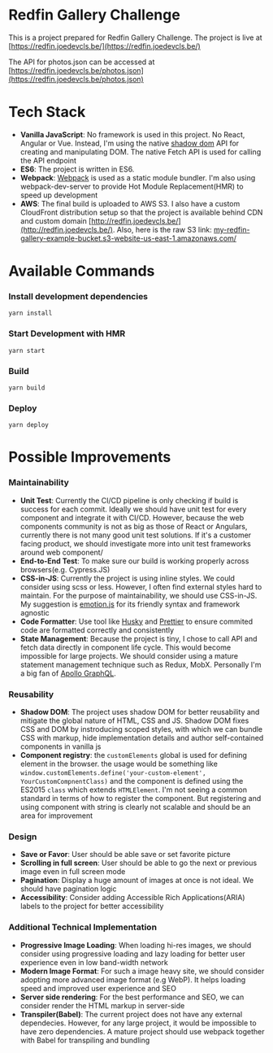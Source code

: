 # Redfin Gallery Challenge

This is a project prepared for Redfin Gallery Challenge. The project is live at [https://redfin.joedevcls.be/](https://redfin.joedevcls.be/)

The API for photos.json can be accessed at [https://redfin.joedevcls.be/photos.json](https://redfin.joedevcls.be/photos.json)

# Tech Stack

- **Vanilla JavaScript**: No framework is used in this project. No React, Angular or Vue. Instead, I'm using the native [shadow dom](https://www.webcomponents.org/introduction) API for creating and manipulating DOM. The native Fetch API is used for calling the API endpoint
- **ES6**: The project is written in ES6.
- **Webpack**: [Webpack](https://webpack.js.org/) is used as a static module bundler. I'm also using webpack-dev-server to provide Hot Module Replacement(HMR) to speed up development
- **AWS**: The final build is uploaded to AWS S3. I also have a custom CloudFront distribution setup so that the project is available behind CDN and custom domain [http://redfin.joedevcls.be/](http://redfin.joedevcls.be/). Also, here is the raw S3 link: [my-redfin-gallery-example-bucket.s3-website-us-east-1.amazonaws.com/](http://my-redfin-gallery-example-bucket.s3-website-us-east-1.amazonaws.com/)

# Available Commands

### Install development dependencies

```
yarn install
```

### Start Development with HMR

```
yarn start
```

### Build

```
yarn build
```

### Deploy

```
yarn deploy
```

# Possible Improvements

### Maintainability

- **Unit Test**: Currently the CI/CD pipeline is only checking if build is success for each commit. Ideally we should have unit test for every component and integrate it with CI/CD. However, because the web components community is not as big as those of React or Angulars, currently there is not many good unit test solutions. If it's a customer facing product, we should investigate more into unit test frameworks around web component/
- **End-to-End Test**: To make sure our build is working properly across browsers(e.g. Cypress.JS)
- **CSS-in-JS**: Currently the project is using inline styles. We could consider using scss or less. However, I often find external styles hard to maintain. For the purpose of maintainability, we should use CSS-in-JS. My suggestion is [emotion.js](https://emotion.sh/docs/introduction) for its friendly syntax and framework agnostic
- **Code Formatter**: Use tool like [Husky](https://github.com/typicode/husky) and [Prettier](https://prettier.io/) to ensure commited code are formatted correctly and consistently
- **State Management**: Because the project is tiny, I chose to call API and fetch data directly in component life cycle. This would become impossible for large projects. We should consider using a mature statement management technique such as Redux, MobX. Personally I'm a big fan of [Apollo GraphQL](https://www.apollographql.com/).

### Reusability

- **Shadow DOM**: The project uses shadow DOM for better reusability and mitigate the global nature of HTML, CSS and JS. Shadow DOM fixes CSS and DOM by instroducing scoped styles, with which we can bundle CSS with markup, hide implementation details and author self-contained components in vanilla js
- **Component registry**: the `customElements` global is used for defining element in the browser. the usage would be something like `window.customElements.define('your-custom-element', YourCustomCompnentClass)` and the component is defined using the ES2015 `class` which extends `HTMLElement`. I'm not seeing a common standard in terms of how to register the component. But registering and using component with string is clearly not scalable and should be an area for improvement

### Design

- **Save or Favor**: User should be able save or set favorite picture
- **Scrolling in full screen**: User should be able to go the next or previous image even in full screen mode
- **Pagination**: Display a huge amount of images at once is not ideal. We should have pagination logic
- **Accessibility**: Consider adding Accessible Rich Applications(ARIA) labels to the project for better accessibility

### Additional Technical Implementation

- **Progressive Image Loading**: When loading hi-res images, we should consider using progressive loading and lazy loading for better user experience even in low band-width network
- **Modern Image Format**: For such a image heavy site, we should consider adopting more advanced image format (e.g WebP). It helps loading speed and improved user experience and SEO
- **Server side rendering**: For the best performance and SEO, we can consider render the HTML markup in server-side
- **Transpiler(Babel)**: The current project does not have any external dependecies. However, for any large project, it would be impossible to have zero dependencies. A mature project should use webpack together with Babel for transpiling and bundling
